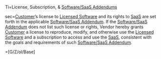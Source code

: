 Ti=License, Subscription, & <a href='#Def.Software/SaaS_Addendum.sec' class='definedterm'>Software/SaaS Addendums</a>

sec=<a href='#Def.Customer.sec' class='definedterm'>Customer</a>’s license to <a href='#Def.Licensed_Software.sec' class='definedterm'>Licensed Software</a> and its rights to <a href='#Def.SaaS.sec' class='definedterm'>SaaS</a> are set forth in the applicable <a href='#Def.Software/SaaS_Addendum.sec' class='definedterm'>Software/SaaS Addendum</a>. If the <a href='#Def.Software/SaaS_Addendum.sec' class='definedterm'>Software/SaaS Addendum</a> does not list such license or rights, Vendor hereby grants <a href='#Def.Customer.sec' class='definedterm'>Customer</a> a license to reproduce, modify, and otherwise use the <a href='#Def.Licensed_Software.sec' class='definedterm'>Licensed Software</a> and a subscription to access and use the <a href='#Def.SaaS.sec' class='definedterm'>SaaS</a>, consistent with the goals and requirements of such <a href='#Def.Software/SaaS_Addendum.sec' class='definedterm'>Software/SaaS Addendum</a>. 

=[G/Z/ol/Base]
